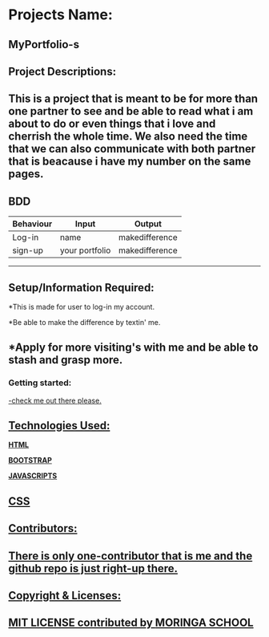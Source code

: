 # Projects Name:

MyPortfolio-s
---

## Project Descriptions:

This is a project that is meant to be for more than one partner to see and be able to read what i am about to do 
or even things that i love and cherrish the whole time.
We also need the time that we can also communicate with both partner that is beacause i have my number on
the same pages.
---

## BDD

|Behaviour|Input|Output|
|---------|-----|------|
|Log-in   |name |makedifference|
|sign-up  |your portfolio|makedifference|

---
## Setup/Information Required:

*This is made for user to log-in my account.

*Be able to make the difference by textin' me.

*Apply for more visiting's with me and be able to stash and grasp more.
---

### Getting started:

<a href="https://estonkaranja/github.com/Portfolio-s/">
  -check me out there please.
  
## Technologies Used:

**HTML**

**BOOTSTRAP**

**JAVASCRIPTS**

**CSS**
---

## Contributors:

 There is only one-contributor that is me and the github repo is just right-up there.
 ---
 
 ## Copyright & Licenses:
 
 **MIT LICENSE** contributed by **MORINGA SCHOOL**
 --
